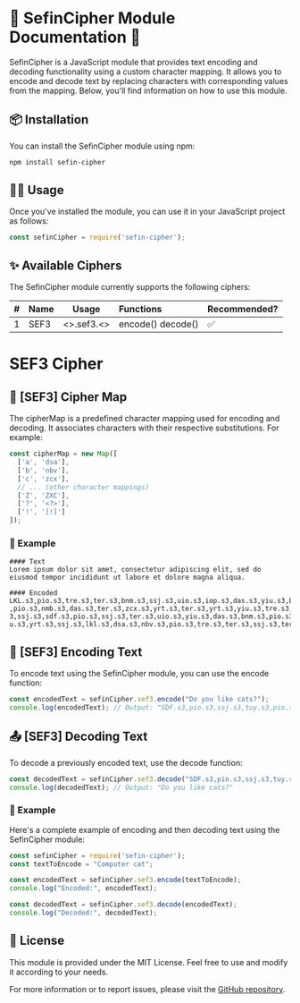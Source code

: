 # 📜 SefinCipher Module Documentation 🚀
SefinCipher is a JavaScript module that provides text encoding and decoding functionality using a custom character mapping.
It allows you to encode and decode text by replacing characters with corresponding values from the mapping.
Below, you'll find information on how to use this module.

## 📦 Installation
You can install the SefinCipher module using npm:
```bash
npm install sefin-cipher
```


## 🧑‍💻 Usage
Once you've installed the module, you can use it in your JavaScript project as follows:
```js
const sefinCipher = require('sefin-cipher');
```

## ✨ Available Ciphers
The SefinCipher module currently supports the following ciphers:

| # | Name | Usage      | Functions         | Recommended? |
|---|------|------------|:------------------|:-------------|
| 1 | SEF3 | <>.sef3.<> | encode() decode() | ✅            |



# SEF3 Cipher

## 🔑 [SEF3] Cipher Map
The cipherMap is a predefined character mapping used for encoding and decoding.
It associates characters with their respective substitutions. For example:
```js
const cipherMap = new Map([
  ['a', 'dsa'],
  ['b', 'nbv'],
  ['c', 'zcx'],
  // ... (other character mappings)
  ['Z', 'ZXC'],
  ['?', '<?>'],
  ['!', '[!]']
]);
```

### 🔡 Example
```
#### Text
Lorem ipsum dolor sit amet, consectetur adipiscing elit, sed do eiusmod tempor incididunt ut labore et dolore magna aliqua.

#### Encoded
LKL.s3,pio.s3,tre.s3,ter.s3,bnm.s3,ssj.s3,uio.s3,iop.s3,das.s3,yiu.s3,bnm.s3,ssj.s3,sdf.s3,pio.s3,lkl.s3,pio.s3,tre.s3,ssj.s3,das.s3,uio.s3,yrt.s3,ssj.s3,dsa.s3,bnm.s3,ter.s3,yrt.s3,,.s3,ssj.s3,zcx.s3
,pio.s3,nmb.s3,das.s3,ter.s3,zcx.s3,yrt.s3,ter.s3,yrt.s3,yiu.s3,tre.s3,ssj.s3,dsa.s3,sdf.s3,uio.s3,iop.s3,uio.s3,das.s3,zcx.s3,uio.s3,nmb.s3,fgh.s3,ssj.s3,ter.s3,lkl.s3,uio.s3,yrt.s3,,.s3,ssj.s3,das.s3,ter.s3,sdf.s
3,ssj.s3,sdf.s3,pio.s3,ssj.s3,ter.s3,uio.s3,yiu.s3,das.s3,bnm.s3,pio.s3,sdf.s3,ssj.s3,yrt.s3,ter.s3,bnm.s3,iop.s3,pio.s3,tre.s3,ssj.s3,uio.s3,nmb.s3,zcx.s3,uio.s3,sdf.s3,uio.s3,sdf.s3,yiu.s3,nmb.s3,yrt.s3,ssj.s3,yi
u.s3,yrt.s3,ssj.s3,lkl.s3,dsa.s3,nbv.s3,pio.s3,tre.s3,ter.s3,ssj.s3,ter.s3,yrt.s3,ssj.s3,sdf.s3,pio.s3,lkl.s3,pio.s3,tre.s3,ter.s3,ssj.s3,bnm.s3,dsa.s3,fgh.s3,nmb.s3,dsa.s3,ssj.s3,dsa.s3,lkl.s3,uio.s3,qew.s3,yiu.s3,dsa.s3,.
```


## 📝 [SEF3] Encoding Text
To encode text using the SefinCipher module, you can use the encode function:
```javascript
const encodedText = sefinCipher.sef3.encode("Do you like cats?");
console.log(encodedText); // Output: "SDF.s3,pio.s3,ssj.s3,tuy.s3,pio.s3,yiu.s3,ssj.s3,lkl.s3,uio.s3,lkj.s3,ter.s3,ssj.s3,zcx.s3,dsa.s3,yrt.s3,das.s3,<?>"
```


## 📤 [SEF3] Decoding Text
To decode a previously encoded text, use the decode function:
```javascript
const decodedText = sefinCipher.sef3.decode("SDF.s3,pio.s3,ssj.s3,tuy.s3,pio.s3,yiu.s3,ssj.s3,lkl.s3,uio.s3,lkj.s3,ter.s3,ssj.s3,bnm.s3,dsa.s3,tuy.s3,nbv.s3,ter.s3,ssj.s3,zcx.s3,dsa.s3,yrt.s3,das.s3,<?>");
console.log(decodedText); // Output: "Do you like cats?"
```

### 🌟 Example
Here's a complete example of encoding and then decoding text using the SefinCipher module:
```javascript
const sefinCipher = require('sefin-cipher');
const textToEncode = "Computer cat";

const encodedText = sefinCipher.sef3.encode(textToEncode);
console.log("Encoded:", encodedText);

const decodedText = sefinCipher.sef3.decode(encodedText);
console.log("Decoded:", decodedText);
```



## 📜 License
This module is provided under the MIT License. Feel free to use and modify it according to your needs.

For more information or to report issues, please visit the [GitHub repository](https://github.com/sefinek24/sefin-cipher).